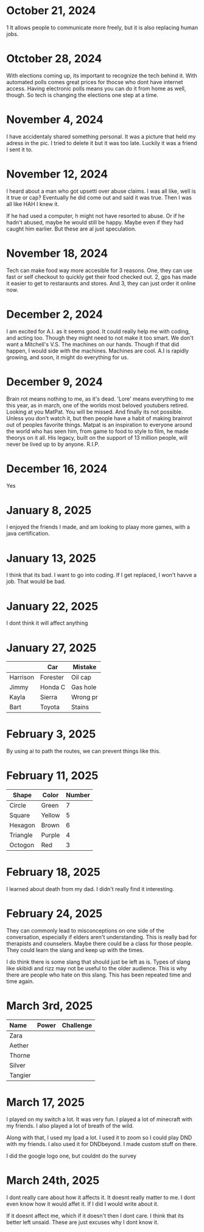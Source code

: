 # October 21, 2024
1 It allows people to communicate more freely, but it is also replacing human jobs.
# Otctober 28, 2024
With elections coming up, its important to recognize the tech behind it. With automated polls comes great prices for thocse who dont have internet access. Having electronic polls means you can do it from home as well, though. So tech is changing the elections one step at a time.
# November 4, 2024
I have accidentaly shared something personal. It was a picture that held my adress in the pic. I tried to delete it but it was too late. Luckily it was a friend I sent it to.
# November 12, 2024
I heard about a man who got upsetti over abuse claims. I was all like, well is it true or cap? 
Eventually he did come out and said it was true. Then I was all like HAH I knew it. 

If he had used a computer, h might not have resorted to abuse. Or if he hadn't abused, maybe he would still be happy. Maybe even if they had caught him earlier. But these are al just speculation.
# November 18, 2024
Tech can make food way more accesible for 3 reasons. One, they can use fast or self checkout to quickly get their food checked out. 2, gps has made it easier to get to restaraunts and stores. And 3, they can just order it online now.
# December 2, 2024
I am excited for A.I. as it seems good. It could really help me with coding, and acting too. Though they might need to not make it too smart. We don't want a Mitchell's V.S. The machines on our hands. Though if that did happen, I would side with the machines. Machines are cool. A.I is rapidly growing, and soon, it might do everything for us.
# December 9, 2024
Brain rot means nothing to me, as it's dead. 'Lore' means everything to me this year, as in march, one of the worlds most beloved youtubers retired. Looking at you MatPat. You will be missed. And finally its not possible. Unless you don't watch it, but then people have a habit of making brainrot out of peoples favorite things. Matpat is an inspiration to everyone around the world who has seen him, from game to food to style to film, he made theorys on it all. His legacy, built on the support of 13 million people, will never be lived up to by anyone. R.I.P.
# December 16, 2024
Yes
# January 8, 2025
I enjoyed the friends I made, and am looking to plaay more games, with a java certification.
# January 13, 2025
I think that its bad. I want to go into coding. If I get replaced, I won't havve a job. That would be bad.
# January 22, 2025
I dont think it will affect anything
# January 27, 2025
|        |   Car   | Mistake |
|--------|---------|---------|
|Harrison| Forester| Oil cap |
|Jimmy   |Honda C  |Gas hole |
| Kayla  | Sierra  |Wrong pr |
| Bart   |  Toyota |Stains   |
# February 3, 2025
By using ai to path the routes, we can prevent things like this.
# February 11, 2025
| Shape  |  Color  |  Number |
|--------|---------|---------|
| Circle |  Green  |    7    |
|Square  | Yellow  |    5    |
|Hexagon |  Brown  |    6    |
|Triangle|  Purple |    4    |
| Octogon|   Red   |    3    |
# February 18, 2025
I learned about death from my dad. I didn't really find it interesting.
# February 24, 2025
  They can commonly lead to misconceptions on one side of the conversation, especially if elders aren't understanding. This is really bad for therapists and counselers. Maybe there could be a class for those people. They could learn the slang and keep up with the times.

  I do think there is some slang that should just be left as is. Types of slang like skibidi and rizz may not be useful to the older audience. This is why there are people who hate on this slang. This has been repeated time and time again.
# March 3rd, 2025
| Name    | Power | Challenge |
| :------ | :---- | :-------- |
| Zara    |       |           |
| Aether  |       |           |
| Thorne  |       |           |
| Silver  |       |           |
| Tangier |       |           |
# March 17, 2025
I played on my switch a lot. It was very fun. I played a lot of minecraft with my friends. I also played a lot of breath of the wild.

Along with that, I used my Ipad a lot. I used it to zoom so I could play DND with my friends. I also used it for DNDbeyond. I made custom stuff on there.



I did the google logo one, but couldnt do the survey
# March 24th, 2025
  I dont really care about how it affects it. It doesnt really matter to me. I dont even know how it would affet it. If I did I would write about it.
 
  If it doesnt affect me, which if it doesn't then I dont care. I think that its better left unsaid. These are just excuses why I  dont know it.
